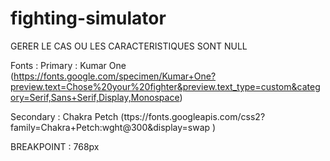 # fighting-simulator


GERER LE CAS OU LES CARACTERISTIQUES SONT NULL





Fonts : 
Primary : Kumar One
(https://fonts.google.com/specimen/Kumar+One?preview.text=Chose%20your%20fighter&preview.text_type=custom&category=Serif,Sans+Serif,Display,Monospace)

Secondary : Chakra Petch
(ttps://fonts.googleapis.com/css2?family=Chakra+Petch:wght@300&display=swap )

BREAKPOINT : 768px